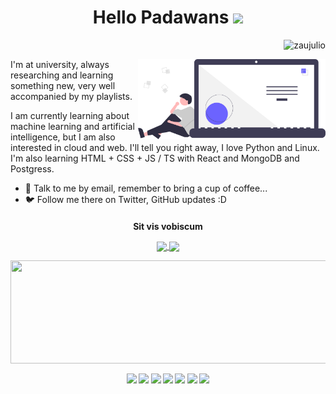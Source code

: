 <h1 align="center">
  Hello Padawans
  <img src="https://media.giphy.com/media/nDg8O2z3Rmk6Y/source.gif" width="30px">
</h1>

<p align="right"> <img src="https://komarev.com/ghpvc/?username=zaujulio&color=blue" alt="zaujulio" /> </p>
<img align="right" src="./undraw_Code_thinking_re_gka2.svg" width=300>

I'm at university, always researching and learning something new, very well accompanied by my playlists.

I am currently learning about machine learning and artificial intelligence, but I am also interested in cloud and web. I'll tell you right away, I love Python and Linux. I'm also learning HTML + CSS + JS / TS with React and MongoDB and Postgress.

- 📧 Talk to me by email, remember to bring a cup of coffee...
- 🐦 Follow me there on Twitter, GitHub updates :D

<h4 align="center">Sit vis vobiscum</>

<p align="center">
  <a href="https://github.com/anuraghazra/github-readme-stats">
    <img
      align="center"
      src="https://github-readme-stats.vercel.app/api/top-langs/?username=zaujulio&layout=compact&theme=radical"
    />
  </a>
  <a href="https://github.com/anuraghazra/github-readme-stats">
    <img
      align="center"
      height="165"
      src="https://github-readme-stats.vercel.app/api?username=zaujulio&count_private=true&show_icons=true&theme=radical&custom_title=Github%20Status&hide=issues"
    />
  </a>
</p>

<p align="center">
  <img
       width=800
       align="center"
       height="165"
       src="https://cr-ss-service.azurewebsites.net/api/ScreenShot?widget=summary&username=zaujulio&badges=2&show-avatar=false&style=--header-bg-color:%23141321;--bg-color:%23D83A7C;--badge-bg-color:%23141321;--badge-text-color:%23A5FFF7;">
</p>

<p align="center">
  <a href="https://twitter.com/Zau_Galvao?s=09" target="_blank"><img align="center" src="https://img.shields.io/badge/Twitter-1DA1F2?style=for-the-badge&logo=twitter&logoColor=white"/></a>
  <a href="https://www.linkedin.com/in/zaujulio" target="_blank"><img align="center" src="https://img.shields.io/badge/LinkedIn-0077B5?style=for-the-badge&logo=linkedin&logoColor=white"/></a>
  <a href="https://www.instagram.com/ZauJulio/" target="_blank"><img align="center" src="https://img.shields.io/badge/Instagram-E4405F?style=for-the-badge&logo=instagram&logoColor=white"/></a>
  <a href="https://open.spotify.com/user/22h43nfzwiryoykpab2bd76ha?si=r7hAIFhvRUqrQylhZaep7g" target="_blank"><img align="center" src="https://img.shields.io/badge/Spotify-1ED760?&style=for-the-badge&logo=spotify&logoColor=white"/></a>
  <a href="https://api.whatsapp.com/send?phone=5584998651868&text=Ol%C3%A1%2C%20Hello%2C%20Bonjour%2C%20Hola%2C%20Hallo" target="_blank"><img align="center" src="https://img.shields.io/badge/WhatsApp-25D366?style=for-the-badge&logo=whatsapp&logoColor=white"/></a>
  <a href="https://t.me/ZauJulio" target="_blank"><img align="center" src="https://img.shields.io/badge/Telegram-2CA5E0?style=for-the-badge&logo=telegram&logoColor=white"/></a>
  <a href="http://zauhdf@gmail.com/" target="_blank"><img align="center" src="https://img.shields.io/badge/Gmail-D14836?style=for-the-badge&logo=gmail&logoColor=white"/></a>
</p>
